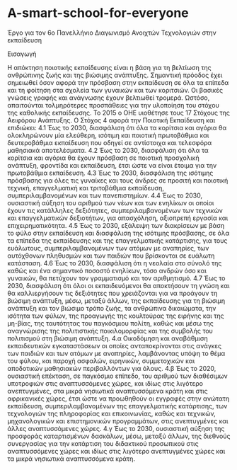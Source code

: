 # A-smart-school-for-everyone
Έργο για τον 6ο Πανελλήνιο Διαγωνισμό Ανοιχτών Τεχνολογιών στην εκπαίδευση

Εισαγωγή

Η απόκτηση ποιοτικής εκπαίδευσης είναι η βάση για τη βελτίωση της ανθρώπινης ζωής και της βιώσιμης ανάπτυξης. Σημαντική πρόοδος έχει σημειωθεί όσον αφορά την πρόσβαση στην εκπαίδευση σε όλα τα επίπεδα και τη φοίτηση στα σχολεία των γυναικών και των κοριτσιών. Οι βασικές γνώσεις γραφής και ανάγνωσης έχουν βελτιωθεί τρομερά. Ωστόσο, απαιτούνται τολμηρότερες προσπάθειες για την υλοποίηση του στόχου της καθολικής εκπαίδευσης.
Το 2015 ο ΟΗΕ υιοθέτησε τους 17 Στόχους της Αειφόρου Ανάπτυξης. 
Ο Στόχος 4 αφορά την Ποιοτική Εκπαίδευση και επιδιώκει:
4.1 Έως το 2030, διασφάλιση ότι όλα τα κορίτσια και αγόρια θα ολοκληρώνουν μία ελεύθερη, ισότιμη και ποιοτική πρωτοβάθμια και δευτεροβάθμια εκπαίδευση που οδηγεί σε  αντίστοιχα και τελεσφόρα μαθησιακά αποτελέσματα.
4.2 Έως το 2030, διασφάλιση ότι όλα τα κορίτσια και αγόρια θα έχουν πρόσβαση σε ποιοτική προσχολική ανάπτυξη, φροντίδα και εκπαίδευση, έτσι ώστε να είναι έτοιμα για την πρωτοβάθμια εκπαίδευση.
4.3 Έως το 2030, διασφάλιση της ισότιμης πρόσβασης για όλες τις γυναίκες και τους άνδρες σε προσιτή και ποιοτική τεχνική, επαγγελματική και τριτοβάθμια εκπαίδευση, συμπεριλαμβανομένων και των πανεπιστημίων.
4.4 Έως το 2030, ουσιαστική αύξηση του αριθμού των νέων και των ενηλίκων οι οποίοι έχουν τις κατάλληλες δεξιότητες, συμπεριλαμβανομένων των τεχνικών και επαγγελματικών δεξιοτήτων, για απασχόληση, αξιοπρεπή εργασία και επιχειρηματικότητα.
4.5 Έως το 2030, εξάλειψη των διακρίσεων με βάση το φύλο στην εκπαίδευση και διασφάλιση της ισότιμης πρόσβασης, σε όλα τα επίπεδα της εκπαίδευσης και της επαγγελματικής κατάρτισης, για τους ευάλωτους, συμπεριλαμβανομένων των ατόμων με αναπηρίες, των αυτόχθονων πληθυσμών και των παιδιών που βρίσκονται σε ευάλωτη κατάσταση.
4.6 Έως το 2030, διασφάλιση ότι η νεολαία στο σύνολό της καθώς και ένα σημαντικό ποσοστό ενηλίκων, τόσο ανδρών όσο και γυναικών, θα πετύχουν τον γραμματισμό και τον αριθμητισμό.
4.7 Έως το 2030, διασφάλιση ότι όλοι οι εκπαιδευόμενοι θα αποκτήσουν τη γνώση και θα καλλιεργήσουν τις δεξιότητες που χρειάζονται για να προάγουν τη βιώσιμη ανάπτυξη, μέσω, μεταξύ άλλων, της εκπαίδευσης για τη βιώσιμη ανάπτυξη και τον βιώσιμο τρόπο ζωής, τα ανθρώπινα δικαιώματα, την ισότητα των φύλων, της προαγωγής της κουλτούρας της ειρήνης και της μη-βίας, της ταυτότητας του παγκόσμιου πολίτη, καθώς και μέσω της αναγνώρισης της πολιτιστικής ποικιλομορφίας και της συμβολής του πολιτισμού στη βιώσιμη ανάπτυξη.
4.α Οικοδόμηση και αναβάθμιση εκπαιδευτικών εγκαταστάσεων οι οποίες ανταποκρίνονται στις ανάγκες των παιδιών και των ατόμων με αναπηρίες, λαμβάνοντας υπόψη το θέμα του φύλου, και παροχή ασφαλών, ειρηνικών, συμμετοχικών και αποδοτικών μαθησιακών περιβαλλόντων για όλους.
4.β Έως το 2020, ουσιαστική επέκταση, σε παγκόσμιο επίπεδο, του αριθμού των διαθέσιμων υποτροφιών στις αναπτυσσόμενες χώρες, και ιδίως στις λιγότερο ανεπτυγμένες, στα μικρά νησιωτικά αναπτυσσόμενα κράτη και στις αφρικανικές χώρες, έτσι ώστε να προωθηθούν οι εγγραφές στην ανώτατη εκπαίδευση, συμπεριλαμβανομένων της επαγγελματικής κατάρτισης, των τεχνολογιών της πληροφορίας και  επικοινωνίας, καθώς και τεχνικών, μηχανολογικών και επιστημονικών προγραμμάτων, στις ανεπτυγμένες και άλλες αναπτυσσόμενες χώρες.
4.γ Έως το 2030, ουσιαστική αύξηση της προσφοράς καταρτισμένων δασκάλων, μέσω, μεταξύ άλλων, της διεθνούς συνεργασίας για την κατάρτιση του διδακτικού προσωπικού στις αναπτυσσόμενες χώρες και ιδίως στις λιγότερο ανεπτυγμένες χώρες και τα μικρά νησιωτικά αναπτυσσόμενα κράτη.





